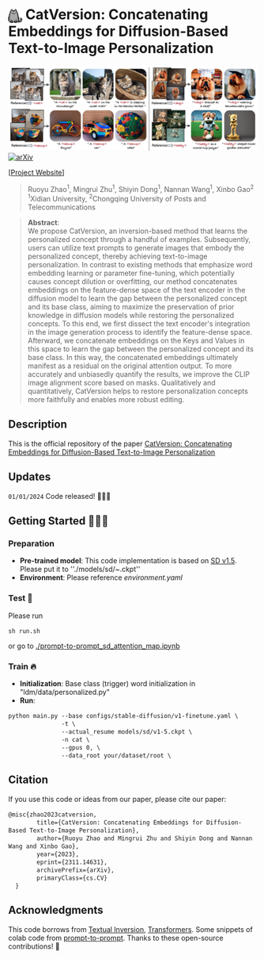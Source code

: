 # <img src="images/cat.png" alt="icon" style="width: 1em; height: 1em; vertical-align: middle;" /> CatVersion: Concatenating Embeddings for Diffusion-Based Text-to-Image Personalization
![teaser](images/teasers.jpg)
[![arXiv](https://img.shields.io/badge/arXiv-2208.01618-b31b1b.svg)](https://arxiv.org/abs/2311.14631) 

[[Project Website](https://royzhao926.github.io/CatVersion-page/)]


> Ruoyu Zhao<sup>1</sup>, Mingrui Zhu<sup>1</sup>, Shiyin Dong<sup>1</sup>,  Nannan Wang<sup>1</sup>, Xinbo Gao<sup>2</sup><br>
> <sup>1</sup>Xidian University, <sup>2</sup>Chongqing University of Posts and Telecommunications

>**Abstract**: <br>
> We propose CatVersion, an inversion-based method that learns the personalized concept through a handful of examples. Subsequently, users can utilize text prompts to generate images that embody the personalized concept, thereby achieving text-to-image personalization. In contrast to existing methods that emphasize word embedding learning or parameter fine-tuning, which potentially causes concept dilution or overfitting, our method concatenates embeddings on the feature-dense space of the text encoder in the diffusion model to learn the gap between the personalized concept and its base class, aiming to maximize the preservation of prior knowledge in diffusion models while restoring the personalized concepts. To this end, we first dissect the text encoder's integration in the image generation process to identify the feature-dense space. Afterward, we concatenate embeddings on the Keys and Values in this space to learn the gap between the personalized concept and its base class. In this way, the concatenated embeddings ultimately manifest as a residual on the original attention output. To more accurately and unbiasedly quantify the results, we improve the CLIP image alignment score based on masks. Qualitatively and quantitatively, CatVersion helps to restore personalization concepts more faithfully and enables more robust editing.


## Description
This is the official repository of the paper 
[CatVersion: Concatenating Embeddings for Diffusion-Based Text-to-Image Personalization](https://arxiv.org/abs/2311.14631) 
## Updates 

`01/01/2024` Code released! 🐣🐣🐣

## Getting Started 🧨🧨🧨
### Preparation
* **Pre-trained model**: This code implementation is based on [SD v1.5](https://drive.google.com/file/d/1S6NZkMJCm8KVJ0ctbAdw_PAIoOZZh2n1/view?usp=sharing). Please put it to ''./models/sd/~.ckpt''
* **Environment**: Please reference *environment.yaml* 

### Test 🚀
Please run 
```
sh run.sh
```
or go to [./prompt-to-prompt_sd_attention_map.ipynb](prompt-to-prompt_sd_attention_map.ipynb) 


### Train 🔥 

* **Initialization**:  Base class (trigger) word initialization in "ldm/data/personalized.py" 
* **Run**:
```
python main.py --base configs/stable-diffusion/v1-finetune.yaml \
               -t \
               --actual_resume models/sd/v1-5.ckpt \
               -n cat \
               --gpus 0, \
               --data_root your/dataset/root \
```

## Citation 
If you use this code or ideas from our paper, please cite our paper:
```
@misc{zhao2023catversion,
        title={CatVersion: Concatenating Embeddings for Diffusion-Based Text-to-Image Personalization}, 
        author={Ruoyu Zhao and Mingrui Zhu and Shiyin Dong and Nannan Wang and Xinbo Gao},
        year={2023},
        eprint={2311.14631},
        archivePrefix={arXiv},
        primaryClass={cs.CV}
  }
```

## Acknowledgments
This code borrows from [Textual Inversion](https://github.com/rinongal/textual_inversion), [Transformers](https://github.com/huggingface/transformers). Some snippets of colab code from [prompt-to-prompt](https://github.com/phymhan/prompt-to-prompt). Thanks to these open-source contributions! 👼
